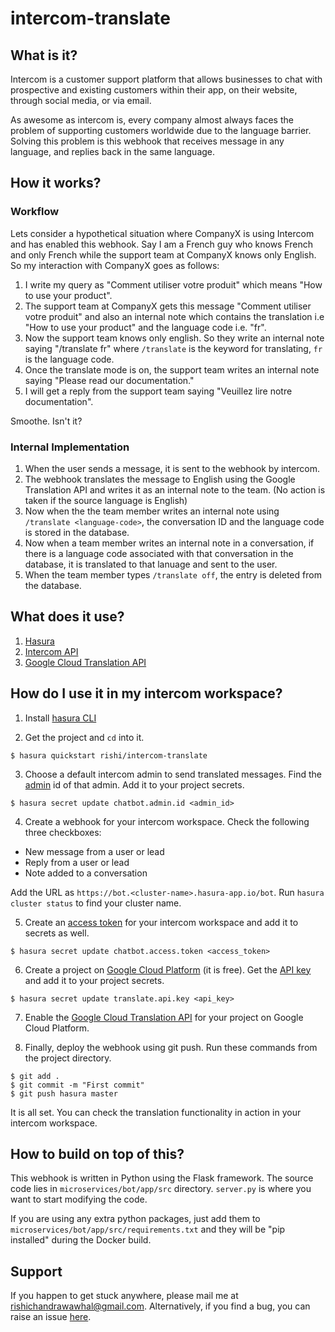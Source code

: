 # intercom-translate

## What is it?

Intercom is a customer support platform that allows businesses to chat with prospective and existing customers within their app, on their website, through social media, or via email.

As awesome as intercom is, every company almost always faces the problem of supporting customers worldwide due to the language barrier. Solving this problem is this webhook that receives message in any language, and replies back in the same language.

## How it works?

### Workflow

Lets consider a hypothetical situation where CompanyX is using Intercom and has enabled this webhook. Say I am a French guy who knows French and only French while the support team at CompanyX knows only English. So my interaction with CompanyX goes as follows:

1. I write my query as "Comment utiliser votre produit" which means "How to use your product".
2. The support team at CompanyX gets this message "Comment utiliser votre produit" and also an internal note which contains the translation i.e "How to use your product" and the language code i.e. "fr".
3. Now the support team knows only english. So they write an internal note saying "/translate fr" where `/translate` is the keyword for translating, `fr` is the language code.
4. Once the translate mode is on, the support team writes an internal note saying "Please read our documentation."
4. I will get a reply from the support team saying "Veuillez lire notre documentation".

Smoothe. Isn't it?

### Internal Implementation

1. When the user sends a message, it is sent to the webhook by intercom.
2. The webhook translates the message to English using the Google Translation API and writes it as an internal note to the team. (No action is taken if the source language is English)
3. Now when the the team member writes an internal note using `/translate <language-code>`, the conversation ID and the language code is stored in the database.
4. Now when a team member writes an internal note in a conversation, if there is a language code associated with that conversation in the database, it is translated to that lanuage and sent to the user.
5. When the team member types `/translate off`, the entry is deleted from the database.

## What does it use?

1. [Hasura](https://hasura.io)
2. [Intercom API](https://developers.intercom.com/v2.0/reference)
3. [Google Cloud Translation API](https://cloud.google.com/translate/docs/)

## How do I use it in my intercom workspace?

1. Install [hasura CLI](https://docs.hasura.io/0.15/manual/install-hasura-cli.html)

2. Get the project and `cd` into it.

```
$ hasura quickstart rishi/intercom-translate
```
3. Choose a default intercom admin to send translated messages. Find the [admin](https://developers.intercom.com/v2.0/reference#admins) id of that admin. Add it to your project secrets.

```
$ hasura secret update chatbot.admin.id <admin_id>
```

4. Create a webhook for your intercom workspace. Check the following three checkboxes:
  - New message from a user or lead
  - Reply from a user or lead
  - Note added to a conversation

  Add the URL as `https://bot.<cluster-name>.hasura-app.io/bot`. Run `hasura cluster status` to find your cluster name.

5. Create an [access token](https://developers.intercom.com/v2.0/reference#personal-access-tokens-1) for your intercom workspace and add it to secrets as well.

```
$ hasura secret update chatbot.access.token <access_token>
```

6. Create a project on [Google Cloud Platform](https://console.cloud.google.com/home/dashboard) (it is free). Get the [API key](https://support.google.com/cloud/answer/6158862?hl=en) and add it to your project secrets.

```
$ hasura secret update translate.api.key <api_key>
```

7. Enable the [Google Cloud Translation API](https://console.cloud.google.com/apis/library/translate.googleapis.com) for your project on Google Cloud Platform.

8. Finally, deploy the webhook using git push. Run these commands from the project directory.

```
$ git add .
$ git commit -m "First commit"
$ git push hasura master
```

   It is all set. You can check the translation functionality in action in your intercom workspace.

## How to build on top of this?

This webhook is written in Python using the Flask framework. The source code lies in `microservices/bot/app/src` directory. `server.py` is where you want to start modifying the code.

If you are using any extra python packages, just add them to `microservices/bot/app/src/requirements.txt` and they will be "pip installed" during the Docker build.

## Support

If you happen to get stuck anywhere, please mail me at rishichandrawawhal@gmail.com. Alternatively, if you find a bug, you can raise an issue [here](https://github.com/wawhal/intercom-translate/issues).
